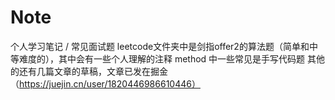# Note
个人学习笔记 / 常见面试题
leetcode文件夹中是剑指offer2的算法题（简单和中等难度的），其中会有一些个人理解的注释
method 中一些常见是手写代码题
其他的还有几篇文章的草稿，文章已发在掘金（https://juejin.cn/user/1820446986610446）
